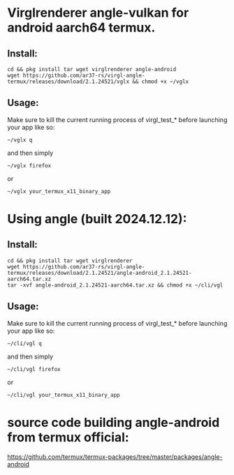 # Virglrenderer angle-vulkan for android aarch64 termux.

## Install:
```
cd && pkg install tar wget virglrenderer angle-android
wget https://github.com/ar37-rs/virgl-angle-termux/releases/download/2.1.24521/vglx && chmod +x ~/vglx
```
## Usage:
Make sure to kill the current running process of virgl_test_* before launching your app like so:
```
~/vglx q
```
and then simply
```
~/vglx firefox
```
or
```
~/vglx your_termux_x11_binary_app
```

# Using angle (built 2024.12.12):

## Install:
```
cd && pkg install tar wget virglrenderer
wget https://github.com/ar37-rs/virgl-angle-termux/releases/download/2.1.24521/angle-android_2.1.24521-aarch64.tar.xz
tar -xvf angle-android_2.1.24521-aarch64.tar.xz && chmod +x ~/cli/vgl
```
## Usage:
Make sure to kill the current running process of virgl_test_* before launching your app like so:
```
~/cli/vgl q
```
and then simply
```
~/cli/vgl firefox
```
or
```
~/cli/vgl your_termux_x11_binary_app
```
# source code building angle-android from termux official:
https://github.com/termux/termux-packages/tree/master/packages/angle-android
